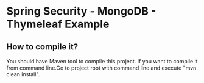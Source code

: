 # Spring Security - MongoDB - Thymeleaf Example

How to compile it?
--------------------
You should have Maven tool to compile this project.
If you want to compile it from command line.Go to project root with command line and execute "mvn clean install".



